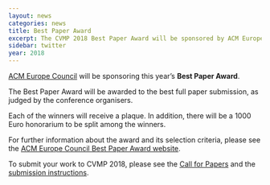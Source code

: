 ```yaml
---
layout: news
categories: news
title: Best Paper Award
excerpt: The CVMP 2018 Best Paper Award will be sponsored by ACM Europe Council.
sidebar: twitter
year: 2018
---
```


[ACM Europe Council](http://europe.acm.org/) will be sponsoring this year’s __Best Paper Award__.

The Best Paper Award will be awarded to the best full paper submission, as judged by the conference organisers.

Each of the winners will receive a plaque.
In addition, there will be a 1000 Euro honorarium to be split among the winners.

For further information about the award and its selection criteria, please see the [ACM Europe Council Best Paper Award website](http://europe.acm.org/best-paper-awards-conferences.html).

To submit your work to CVMP 2018, please see the [Call for Papers]({{site.baseurl}}/call-for-papers/) and the [submission instructions]({{site.baseurl}}/submission-instructions/).
